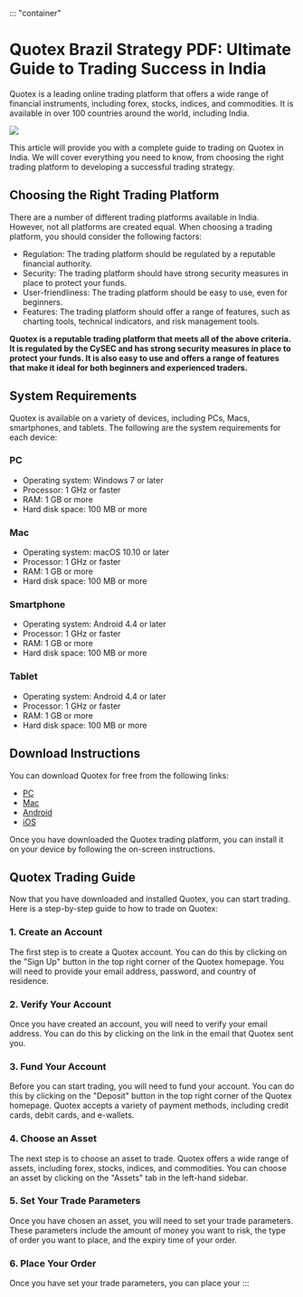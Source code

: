 ::: \"container\"
# Quotex Brazil Strategy PDF: Ultimate Guide to Trading Success in India

Quotex is a leading online trading platform that offers a wide range of
financial instruments, including forex, stocks, indices, and
commodities. It is available in over 100 countries around the world,
including India.

[![](https://static.quotex.io/files/4_en/300_250.jpg)](https://traff.sbs/brokerqxlid)

This article will provide you with a complete guide to trading on Quotex
in India. We will cover everything you need to know, from choosing the
right trading platform to developing a successful trading strategy.

## Choosing the Right Trading Platform

There are a number of different trading platforms available in India.
However, not all platforms are created equal. When choosing a trading
platform, you should consider the following factors:

-   Regulation: The trading platform should be regulated by a reputable
    financial authority.
-   Security: The trading platform should have strong security measures
    in place to protect your funds.
-   User-friendliness: The trading platform should be easy to use, even
    for beginners.
-   Features: The trading platform should offer a range of features,
    such as charting tools, technical indicators, and risk management
    tools.

**Quotex is a reputable trading platform that meets all of the above
criteria. It is regulated by the CySEC and has strong security measures
in place to protect your funds. It is also easy to use and offers a
range of features that make it ideal for both beginners and experienced
traders.**

## System Requirements

Quotex is available on a variety of devices, including PCs, Macs,
smartphones, and tablets. The following are the system requirements for
each device:

### PC

-   Operating system: Windows 7 or later
-   Processor: 1 GHz or faster
-   RAM: 1 GB or more
-   Hard disk space: 100 MB or more

### Mac

-   Operating system: macOS 10.10 or later
-   Processor: 1 GHz or faster
-   RAM: 1 GB or more
-   Hard disk space: 100 MB or more

### Smartphone

-   Operating system: Android 4.4 or later
-   Processor: 1 GHz or faster
-   RAM: 1 GB or more
-   Hard disk space: 100 MB or more

### Tablet

-   Operating system: Android 4.4 or later
-   Processor: 1 GHz or faster
-   RAM: 1 GB or more
-   Hard disk space: 100 MB or more

## Download Instructions

You can download Quotex for free from the following links:

-   [PC](\%22https://traff.sbs/brokerqxsignup\%22)
-   [Mac](\%22https://traff.sbs/brokerqxsignup\%22)
-   [Android](\%22https://traff.sbs/brokerqxsignup\%22)
-   [iOS](\%22https://traff.sbs/brokerqxsignup\%22)

Once you have downloaded the Quotex trading platform, you can install it
on your device by following the on-screen instructions.

## Quotex Trading Guide

Now that you have downloaded and installed Quotex, you can start
trading. Here is a step-by-step guide to how to trade on Quotex:

### 1. Create an Account

The first step is to create a Quotex account. You can do this by
clicking on the "Sign Up" button in the top right corner of the
Quotex homepage. You will need to provide your email address, password,
and country of residence.

### 2. Verify Your Account

Once you have created an account, you will need to verify your email
address. You can do this by clicking on the link in the email that
Quotex sent you.

### 3. Fund Your Account

Before you can start trading, you will need to fund your account. You
can do this by clicking on the "Deposit" button in the top right
corner of the Quotex homepage. Quotex accepts a variety of payment
methods, including credit cards, debit cards, and e-wallets.

### 4. Choose an Asset

The next step is to choose an asset to trade. Quotex offers a wide range
of assets, including forex, stocks, indices, and commodities. You can
choose an asset by clicking on the "Assets" tab in the left-hand
sidebar.

### 5. Set Your Trade Parameters

Once you have chosen an asset, you will need to set your trade
parameters. These parameters include the amount of money you want to
risk, the type of order you want to place, and the expiry time of your
order.

### 6. Place Your Order

Once you have set your trade parameters, you can place your
:::

